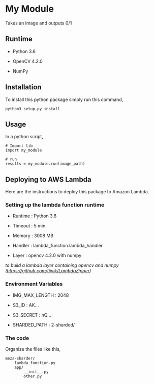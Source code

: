 # My Module

Takes an image and outputs 0/1


## Runtime

 - Python 3.6

 - OpenCV 4.2.0

 - NumPy


## Installation

To install this python package simply run this command,

    python3 setup.py install


## Usage

In a python script,

    # Import lib
    import my_module

    # run
    results = my_module.run(image_path)


## Deploying to AWS Lambda

Here are the instructions to deploy this package to Amazon Lambda.

### Setting up the lambda function runtime

 - Runtime : Python 3.6

 - Timeout : 5 min

 - Memory : 3008 MB

 - Handler : lambda_function.lambda_handler

 - Layer : opencv 4.2.0 with numpy

*to build a lambda layer containing opencv and numpy (https://github.com/tiivik/LambdaZipper)*


### Environment Variables

 - IMG_MAX_LENGTH :     2048

 - S3_ID :	            AK...

 - S3_SECRET :	        nQ...

 - SHARDED_PATH :       2-sharded/


### The code

Organize the files like this,

    meza-sharder/
        lambda_function.py
        app/
            __init__.py
            other.py
